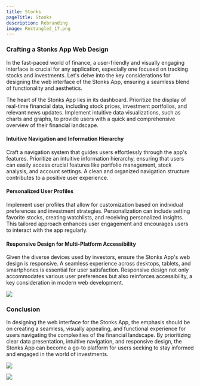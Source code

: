 ```yaml
---
title: Stonks
pageTitle: Stonks
description: Rebranding
image: Rectangle2_17.png
---
```


### Crafting a Stonks App Web Design

In the fast-paced world of finance, a user-friendly and visually engaging interface is crucial for any application, especially one focused on tracking stocks and investments. Let's delve into the key considerations for designing the web interface of the Stonks App, ensuring a seamless blend of functionality and aesthetics.

The heart of the Stonks App lies in its dashboard. Prioritize the display of real-time financial data, including stock prices, investment portfolios, and relevant news updates. Implement intuitive data visualizations, such as charts and graphs, to provide users with a quick and comprehensive overview of their financial landscape.

#### Intuitive Navigation and Information Hierarchy

Craft a navigation system that guides users effortlessly through the app's features. Prioritize an intuitive information hierarchy, ensuring that users can easily access crucial features like portfolio management, stock analysis, and account settings. A clean and organized navigation structure contributes to a positive user experience.

#### Personalized User Profiles

Implement user profiles that allow for customization based on individual preferences and investment strategies. Personalization can include setting favorite stocks, creating watchlists, and receiving personalized insights. This tailored approach enhances user engagement and encourages users to interact with the app regularly.

#### Responsive Design for Multi-Platform Accessibility

Given the diverse devices used by investors, ensure the Stonks App's web design is responsive. A seamless experience across desktops, tablets, and smartphones is essential for user satisfaction. Responsive design not only accommodates various user preferences but also reinforces accessibility, a key consideration in modern web development.

![](/assets/images/Rectangle3_5.png)

### Conclusion

In designing the web interface for the Stonks App, the emphasis should be on creating a seamless, visually appealing, and functional experience for users navigating the complexities of the financial landscape. By prioritizing clear data presentation, intuitive navigation, and responsive design, the Stonks App can become a go-to platform for users seeking to stay informed and engaged in the world of investments.

![](/assets/images/Rectangle4_3.png)

![](/assets/images/Rectangle5_1.png)